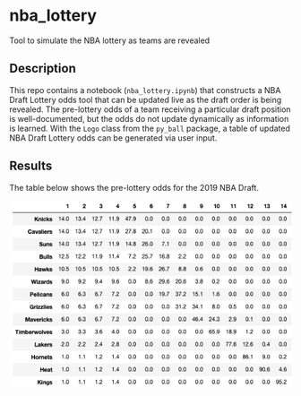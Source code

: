 # nba_lottery
Tool to simulate the NBA lottery as teams are revealed

## Description
This repo contains a notebook (`nba_lottery.ipynb`) that constructs a NBA Draft Lottery odds tool that can be updated live as the draft order is being revealed. The pre-lottery odds of a team receiving a particular draft position is well-documented, but the odds do not update dynamically as information is learned. With the `Logo` class from the `py_ball` package, a table of updated NBA Draft Lottery odds can be generated via user input.

## Results
The table below shows the pre-lottery odds for the 2019 NBA Draft.

![](lottery_odds.png)
